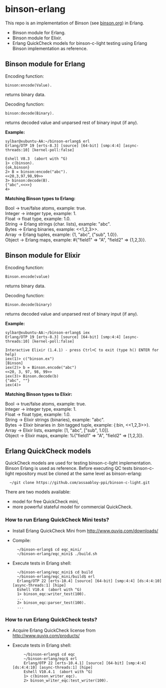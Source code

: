 # binson-erlang

This repo is an implementation of Binson (see [binson.org](http://binson.org/)) in Erlang.

 - Binson module for Erlang.
 - Binson module for Elixir.
 - Erlang QuickCheck models for binson-c-light testing using Erlang Binson implementation as reference.

## Binson module for Erlang  
 Encoding function:

    binson:encode(Value).

 returns binary data.

 Decoding function:

    binson:decode(Binary).

returns decoded value and unparsed rest of binary input (if any).   

**Example:**

    sylbar@xubuntu-AA:~/binson-erlang$ erl
    Erlang/OTP 19 [erts-8.3] [source] [64-bit] [smp:4:4] [async-threads:10] [kernel-poll:false]

    Eshell V8.3  (abort with ^G)
    1> c(binson).
    {ok,binson}
    2> B = binson:encode("abc").
    <<20,3,97,98,99>>
    3> binson:decode(B).
    {"abc",<<>>}
    4>


**Matching Binson types to Erlang:**

Bool -> true/false atoms, example: true.  
Integer -> integer type, example: 1.  
Float -> float type, example: 1.0.  
String -> Erlang strings (char. lists), example: "abc".  
Bytes -> Erlang binaries, example: <<1,2,3>>.  
Array -> Erlang tuples, example: {1, "abc", {"sub", 1.0}}.  
Object -> Erlang maps, example: #{"field1" => "A", "field2" => {1,2,3}}.   

## Binson module for Elixir
 Encoding function:


    Binson.encode(value)

 returns binary data.

 Decoding function:


    Binson.decode(binary)

returns decoded value and unparsed rest of binary input (if any).   

**Example:**

    sylbar@xubuntu-AA:~/binson-erlang$ iex
    Erlang/OTP 19 [erts-8.3] [source] [64-bit] [smp:4:4] [async-threads:10] [kernel-poll:false]

    Interactive Elixir (1.4.1) - press Ctrl+C to exit (type h() ENTER for help)
    iex(1)> c("binson.ex")    
    [Binson]
    iex(2)> b = Binson.encode("abc")
    <<20, 3, 97, 98, 99>>
    iex(3)> Binson.decode(b)
    {"abc", ""}
    iex(4)>

**Matching Binson types to Elixir:**

Bool -> true/false atoms, example: true.  
Integer -> integer type, example: 1.  
Float -> float type, example: 1.0.  
String -> Elixir strings (binaries), example: "abc".  
Bytes -> Elixir binaries in :bin tagged tuple, example: {:bin, <<1,2,3>>}.  
Array -> Elixir lists, example: [1, "abc", ["sub", 1.0]].  
Object -> Elixir maps, example: %{"field1" => "A", "field2" => [1,2,3]}.   

## Erlang QuickCheck models
QuickCheck models are used for testing binson-c-light implementation. Binson Erlang is used as reference.
Before executing QC tests binson-c-light repository must be cloned at the same level as binson-erlang:

      ~/git clone https://github.com/assaabloy-ppi/binson-c-light.git

There are two models available:
- model for free QuickCheck mini,
- more powerful stateful model for commercial QuickCheck.

### How to run Erlang QuickCheck Mini tests?


- Install Erlang QuickCheck Mini from http://www.quviq.com/downloads/
- Compile:

	    ~/binson-erlang$ cd eqc_mini/
	    ~/binson-erlang/eqc_mini$ ./build.sh    

- Execute tests in Erlang shell:  

        ~/binson-erlang/eqc_mini$ cd build
        ~/binson-erlang/eqc_mini/build$ erl
        Erlang/OTP 22 [erts-10.4] [source] [64-bit] [smp:4:4] [ds:4:4:10] [async-threads:1] [hipe]
        Eshell V10.4  (abort with ^G)
	    1> binson_eqc:writer_test(100).
	    ...
	    2> binson_eqc:parser_test(100).
	    ...


### How to run Erlang QuickCheck tests?

- Acquire Erlang QuickCheck license  from http://www.quviq.com/products/
- Execute tests in Erlang shell:  

           ~/binson-erlang$ cd eqc
           ~/binson-erlang/eqc$ erl
           Erlang/OTP 22 [erts-10.4.1] [source] [64-bit] [smp:4:4] [ds:4:4:10] [async-threads:1] [hipe]
           Eshell V10.4.1  (abort with ^G)
           1> c(binson_writer_eqc).
           2> binson_writer_eqc:test_writer(100).
